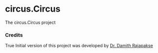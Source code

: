 # circus.Circus

The circus.Circus project

### Credits

True
Initial version of this project was developed by [Dr. Damith Rajapakse](https://github.com/damithc)
